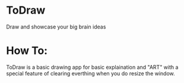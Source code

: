 # ToDraw
Draw and showcase your big brain ideas

# How To:
 ToDraw is a basic drawing app for basic explaination and "ART" with a special feature of clearing everthing when you do resize the window.
